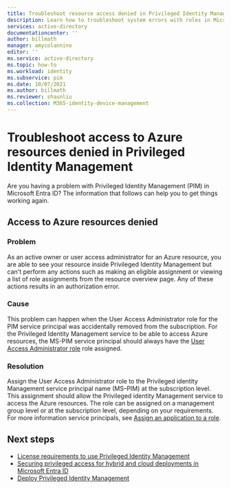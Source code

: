 ```yaml
---
title: Troubleshoot resource access denied in Privileged Identity Management
description: Learn how to troubleshoot system errors with roles in Microsoft Entra Privileged Identity Management (PIM).
services: active-directory
documentationcenter: ''
author: billmath
manager: amycolannino
editor: ''
ms.service: active-directory
ms.topic: how-to
ms.workload: identity
ms.subservice: pim
ms.date: 10/07/2021
ms.author: billmath
ms.reviewer: shaunliu
ms.collection: M365-identity-device-management
---
```


# Troubleshoot access to Azure resources denied in Privileged Identity Management

Are you having a problem with Privileged Identity Management (PIM) in Microsoft Entra ID? The information that follows can help you to get things working again.

## Access to Azure resources denied

### Problem

As an active owner or user access administrator for an Azure resource, you are able to see your resource inside Privileged Identity Management but can't perform any actions such as making an eligible assignment or viewing a list of role assignments from the resource overview page. Any of these actions results in an authorization error.

### Cause

This problem can happen when the User Access Administrator role for the PIM service principal was accidentally removed from the subscription. For the Privileged Identity Management service to be able to access Azure resources, the MS-PIM service principal should always have the [User Access Administrator role](/azure/role-based-access-control/built-in-roles#user-access-administrator) role assigned.

### Resolution

Assign the User Access Administrator role to the Privileged identity Management service principal name (MS–PIM) at the subscription level. This assignment should allow the Privileged identity Management service to access the Azure resources. The role can be assigned on a management group level or at the subscription level, depending on your requirements. For more information service principals, see [Assign an application to a role](../develop/howto-create-service-principal-portal.md#assign-a-role-to-the-application).

## Next steps

- [License requirements to use Privileged Identity Management](subscription-requirements.md)
- [Securing privileged access for hybrid and cloud deployments in Microsoft Entra ID](../roles/security-planning.md?toc=/azure/active-directory/privileged-identity-management/toc.json)
- [Deploy Privileged Identity Management](pim-deployment-plan.md)
